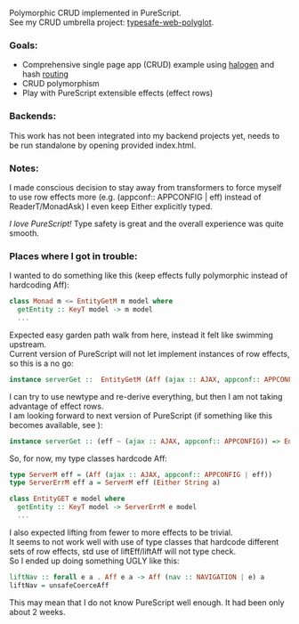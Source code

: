 Polymorphic CRUD implemented in PureScript.  
See my CRUD umbrella project:  [typesafe-web-polyglot](https://github.com/rpeszek/typesafe-web-polyglot.git).

### Goals:  
* Comprehensive single page app (CRUD) example using [halogen](https://pursuit.purescript.org/packages/purescript-halogen) and hash [routing](https://github.com/slamdata/purescript-routing)
* CRUD polymorphism
* Play with PureScript extensible effects (effect rows)

### Backends:  
This work has not been integrated into my backend projects yet, needs to be run standalone
by opening provided index.html.

### Notes:  
I made conscious decision to stay away from transformers to force myself to use row effects more (e.g. (appconf:: APPCONFIG | eff) instead of ReaderT/MonadAsk) 
I even keep Either explicitly typed.

_I love PureScript!_  Type safety is great and the overall experience was quite smooth.

### Places where I got in trouble:  
I wanted to do something like this (keep effects fully polymorphic instead of hardcoding Aff):  
```PureScript
class Monad m <= EntityGetM m model where
  getEntity :: KeyT model -> m model
  ... 
```
Expected easy garden path walk from here, instead it felt like swimming upstream.  
Current version of PureScript will not let implement instances of row effects, 
so this is a no go:
```PureScript
instance serverGet ::  EntityGetM (Aff (ajax :: AJAX, appconf:: APPCONFIG | eff)) Thing where ...
```
I can try to use newtype and re-derive everything, but then I am not taking advantage of effect rows.  
I am looking forward to next version of PureScript 
(if something like this becomes available, see ): 
```PureScript
instance serverGet :: (eff ~ (ajax :: AJAX, appconf:: APPCONFIG)) => EntityGetM eff Thing where ...
```
So, for now, my type classes hardcode Aff:
```PureScript
type ServerM eff = (Aff (ajax :: AJAX, appconf:: APPCONFIG | eff))
type ServerErrM eff a = ServerM eff (Either String a)

class EntityGET e model where
  getEntity :: KeyT model -> ServerErrM e model 
  ...
``` 

I also expected lifting from fewer to more effects to be trivial.  
It seems to not work well with use of type classes that hardcode different sets of row effects, std use of liftEff/liftAff will not type check.  
So I ended up doing something UGLY like this:
```PureScript
liftNav :: forall e a . Aff e a -> Aff (nav :: NAVIGATION | e) a
liftNav = unsafeCoerceAff  
```
This may mean that I do not know PureScript well enough. It had been only about 2 weeks. 
